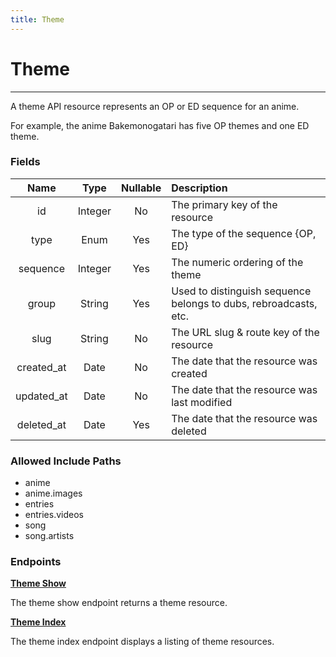 ```yaml
---
title: Theme
---
```


# Theme

---

A theme API resource represents an OP or ED sequence for an anime.

For example, the anime Bakemonogatari has five OP themes and one ED theme.

### Fields

|    Name    |  Type   | Nullable | Description                                                      |
| :--------: | :-----: | :------: | :--------------------------------------------------------------- |
| id         | Integer | No       | The primary key of the resource                                  |
| type       | Enum    | Yes      | The type of the sequence {OP, ED}                                |
| sequence   | Integer | Yes      | The numeric ordering of the theme                                |
| group      | String  | Yes      | Used to distinguish sequence belongs to dubs, rebroadcasts, etc. |
| slug       | String  | No       | The URL slug & route key of the resource                         |
| created_at | Date    | No       | The date that the resource was created                           |
| updated_at | Date    | No       | The date that the resource was last modified                     |
| deleted_at | Date    | Yes      | The date that the resource was deleted                           |

### Allowed Include Paths

* anime
* anime.images
* entries
* entries.videos
* song
* song.artists

### Endpoints

**[Theme Show](/theme/show/)**

The theme show endpoint returns a theme resource.

**[Theme Index](/theme/index/)**

The theme index endpoint displays a listing of theme resources.